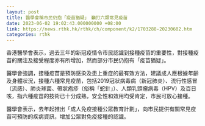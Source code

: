 ```yaml
---
layout: post
title: 醫學會稱市民仍抱「疫苗猶疑」　籲打六類常見疫苗
date: 2023-06-02 19:02:43.000000000 +08:00
link: https://news.rthk.hk/rthk/ch/component/k2/1703288-20230602.htm
categories: rthk
---
```


香港醫學會表示，過去三年的新冠疫情令市民認識到接種疫苗的重要性，對接種疫苗的關注及接受程度亦有所增加，然而部分市民仍抱有「疫苗猶疑」。

醫學會強調，接種疫苗是預防感染及患上重症的最有效方法，建議成人應根據年齡及身體狀況，接種六種常見疫苗，包括2019冠狀病毒病（新冠肺炎）、流行性感冒（流感）、肺炎球菌、帶狀疱疹（俗稱「蛇針」）、人類乳頭瘤病毒（HPV）及百日咳，指六種疫苗的技術已十分成熟，安全性和效用均受肯定，市民可放心接種。

醫學會表示，去年起推出「成人免疫接種公眾教育計劃」，向市民提供有關常見疫苗可預防的疾病資訊，增加公眾對免疫接種的認識。

